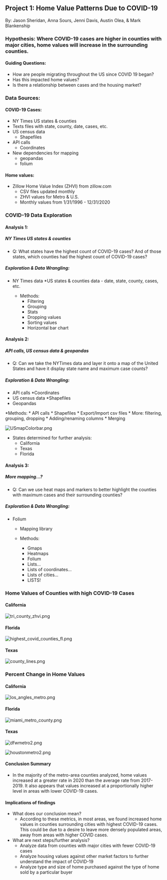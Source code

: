 ## Project 1: Home Value Patterns Due to COVID-19

By: Jason Sheridan, Anna Sours, Jenni Davis, Austin Olea, & Mark Blankenship


### Hypothesis: Where COVID-19 cases are higher in counties with major cities, home values will increase in the surrounding counties.

#### Guiding Questions:
* How are people migrating throughout the US since COVID 19 began?
* Has this impacted home values? 
* Is there a relationship between cases and the housing market? 

### Data Sources:
#### COVID-19 Cases: 
* NY Times US states & counties
* Texts files with state, county, date, cases, etc. 
* US census data
  * Shapefiles 
* API calls
  * Coordinates
* New dependencies for mapping
  * geopandas
  * folium 

#### Home values:
* Zillow Home Value Index (ZHVI) from zillow.com
  * CSV files updated monthly
  * ZHVI values for Metro & U.S. 
  * Monthly values from 1/31/1996 - 12/31/2020

### COVID-19 Data Exploration
#### Analysis 1: 
##### NY Times US states & counties
  * Q: What states have the highest count of COVID-19 cases? And of those states, which counties had the highest  count of COVID-19 cases? 


##### Exploration & Data Wrangling: 
* NY Times data
  *US states & counties data - date, state, county, cases, etc.

    * Methods: 
      * Filtering
      * Grouping
      * Stats
      * Dropping values
      * Sorting values
      * Horizontal bar chart

#### Analysis 2: 
##### API calls, US census data & geopandas
  * Q: Can we take the NYTimes data and layer it onto a map of the United States and have it display state name and maximum case counts?

##### Exploration & Data Wrangling: 
* API calls
  *Coordinates
* US census data
  *Shapefiles 
*  Geopandas


  *Methods: 
    * API calls 
    * Shapefiles
    * Export/Import csv files
    * More: filtering, grouping, dropping
    * Adding/renaming columns
    * Merging

![USmapColorbar.png](Image/USmapColorbar.png?raw=true "Title")

* States determined for further analysis:
  * California
  * Texas
  * Florida
  
  
#### Analysis 3: 
##### More mapping…?
  * Q: Can we use heat maps and markers to better highlight the counties with maximum cases and their surrounding counties?

##### Exploration & Data Wrangling: 
* Folium
  * Mapping library 

  * Methods: 
    * Gmaps 
    * Heatmaps
    * Folium
    * Lists...
    * Lists of coordinates...
    * Lists of cities...
    * LISTS!

### Home Values of Counties with high COVID-19 Cases
#### California
![tri_county_zhvi.png](output/tri_county_zhvi.png?raw=true "Title")

#### Florida
![highest_covid_counties_fl.png](output_data/highest_covid_counties_fl.png?raw=true "Title")

#### Texas
![county_lines.png](county_lines.png?raw=true "Title")

### Percent Change in Home Values 

#### California
![los_angles_metro.png](output_data/los_angles_metro.png?raw=true "Title")

#### Florida
![miami_metro_county.png](output_data/miami_metro_county.png?raw=true "Title")

#### Texas
![dfwmetro2.png](dfwmetro2.png?raw=true "Title")

![houstonmetro2.png](houstonmetro2.png?raw=true "Title")

#### Conclusion Summary
* In the majority of the metro-area counties analyzed, home values increased at a greater rate in 2020 than the average rate from 2017-2019. It also appears that values increased at a proportionally higher level in areas with lower COVID-19 cases.

#### Implications of findings
* What does our conclusion mean?
  * According to these metrics, in most areas, we found increased home values in counties surrounding cities with highest  COVID-19 cases. This  could be due to a    desire to leave more densely populated areas, away from areas with higher COVID cases.
* What are next steps/further analysis? 
  * Analyze data from counties with major cities with fewer COVID-19 cases
  * Analyze housing values against other market factors to further understand the impact of COVID-19
  * Analyze type and size of home purchased against the type of home sold by a particular buyer

  
